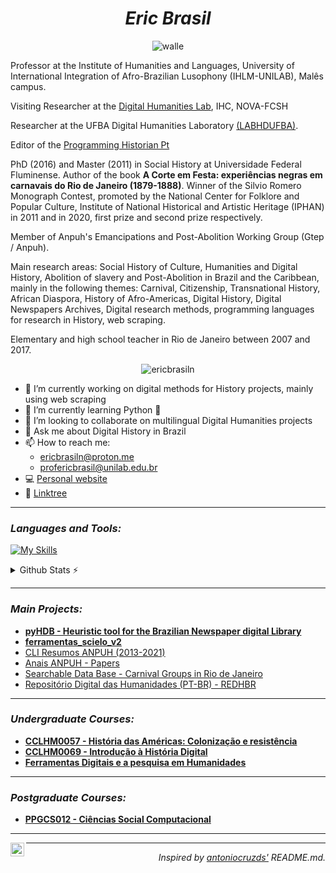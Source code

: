 # <h1 align="center"> *Eric Brasil*</h1>

<p align="center"> <img src="https://i.giphy.com/media/Xch9I90tRezyicQgma/giphy.webp" alt="walle" /> </p>

Professor at the Institute of Humanities and Languages, University of International Integration of Afro-Brazilian Lusophony (IHLM-UNILAB), Malês campus. 

Visiting Researcher at the [Digital Humanities Lab](https://dhlab.fcsh.unl.pt/), IHC, NOVA-FCSH

Researcher at the UFBA Digital Humanities Laboratory [(LABHDUFBA)](http://www.labhd.ufba.br).

Editor of the [Programming Historian Pt](https://programminghistorian.org/pt/)

PhD (2016) and Master (2011) in Social History at Universidade Federal Fluminense. Author of the book **A Corte em Festa: experiências negras em carnavais do Rio de Janeiro (1879-1888)**. Winner of the Silvio Romero Monograph Contest, promoted by the National Center for Folklore and Popular Culture, Institute of National Historical and Artistic Heritage (IPHAN) in 2011 and in 2020, first prize and second prize respectively.

Member of Anpuh's Emancipations and Post-Abolition Working Group (Gtep / Anpuh).

Main research areas: Social History of Culture, Humanities and Digital History, Abolition of slavery and Post-Abolition in Brazil and the Caribbean, mainly in the following themes: Carnival, Citizenship, Transnational History, African Diaspora, History of Afro-Americas, Digital History, Digital Newspapers Archives, Digital research methods, programming languages for research in History, web scraping.

Elementary and high school teacher in Rio de Janeiro between 2007 and 2017.

<p align="center"> <img src="https://komarev.com/ghpvc/?username=ericbrasiln" alt="ericbrasiln" /> </p>

- 🔭 I’m currently working on digital methods for History projects, mainly using web scraping 
- 👾 I’m currently learning Python 🐍
- 👯 I’m looking to collaborate on multilingual Digital Humanities projects
- 💬 Ask me about Digital History in Brazil
- 📫 How to reach me:
  - ericbrasiln@proton.me
  - profericbrasil@unilab.edu.br
- 💻 [Personal website](https://ericbrasiln.github.io/)
- 🌳 [Linktree](https://linktr.ee/ericbrasil)
  
---

### *Languages and Tools:*

[![My Skills](https://skillicons.dev/icons?i=py,selenium,bash,git,github,md,vscode)](https://skillicons.dev)

<details>
  <summary>Github Stats ⚡</summary>
  
  <a href="#">![Github stats](https://github-readme-stats.vercel.app/api?username=ericbrasil&theme=blueberry&count_private=true&hide_border=true&line_height=20)</a>
  <a href="#">![Top Langs](https://github-readme-stats.vercel.app/api/top-langs/?username=ericbrasiln&layout=compact&theme=blueberry&count_private=true&hide_border=true)</a>
</details>

---

### <p align="left">*Main Projects:*</p>
 - [**pyHDB - Heuristic tool for the Brazilian Newspaper digital Library**](https://ericbrasiln.github.io/pyHDB)
 - [**ferramentas_scielo_v2**](https://labhdufba.github.io/ferramentas_scielo_v2)
 - [CLI Resumos ANPUH (2013-2021)](https://github.com/ericbrasiln/resumos-anpuh-cli)
 - [Anais ANPUH - Papers](https://github.com/ericbrasiln/Anais-Anpuh)
 - [Searchable Data Base - Carnival Groups in Rio de Janeiro](https://ericbrasiln.github.io/Sociedades-Carnavalescas-RJ/)
 - [Repositório Digital das Humanidades (PT-BR) - REDHBR](https://labhdufba.github.io/redhbr/)

---

### <p align="left">*Undergraduate Courses:*</p>
 - [**CCLHM0057 - História das Américas: Colonização e resistência**](https://cclhm0057.netlify.app/)
 - [**CCLHM0069 - Introdução à História Digital**](https://ericbrasiln.github.io/intro-historia-digital)
 - [**Ferramentas Digitais e a pesquisa em Humanidades**](https://ericbrasiln.github.io/ferramentas_digitais_UNILAB/)

---

### <p align="left">*Postgraduate Courses:*</p>
 - [**PPGCS012 - Ciências Social Computacional**](https://ppgcs012.netlify.app/)

---

[<img align="left" alt="codeSTACKr | Twitter" width="22px" src="https://cdn.jsdelivr.net/npm/simple-icons@v3/icons/twitter.svg" />][twitter]

[twitter]: https://twitter.com/ericbrasiln

---

*<p align="right">Inspired by [antoniocruzds'](https://github.com/antoniocruzds) README.md.</p>*
